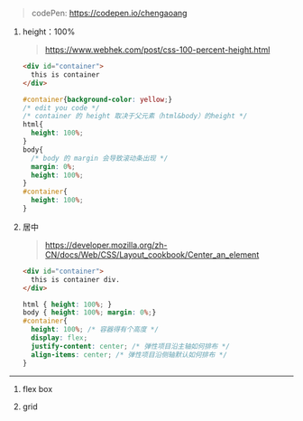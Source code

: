 > codePen: https://codepen.io/chengaoang

1. height：100%

   > https://www.webhek.com/post/css-100-percent-height.html

   ```html
   <div id="container">
     this is container
   </div>
   ```

   ```css
   #container{background-color: yellow;}
   /* edit you code */
   /* container 的 height 取决于父元素（html&body）的height */
   html{
     height: 100%;
   }
   body{
     /* body 的 margin 会导致滚动条出现 */
     margin: 0%;
     height: 100%;
   }
   #container{
     height: 100%;
   }
   ```

2. 居中

    > https://developer.mozilla.org/zh-CN/docs/Web/CSS/Layout_cookbook/Center_an_element

    ```html
    <div id="container">
      this is container div.
    </div>
    ```

    ```css
    html { height: 100%; }
    body { height: 100%; margin: 0%;}
    #container{
      height: 100%; /* 容器得有个高度 */
      display: flex;
      justify-content: center; /* 弹性项目沿主轴如何排布 */
      align-items: center; /* 弹性项目沿侧轴默认如何排布 */
    }
    ```

------------------

1. flex box

   

2. grid